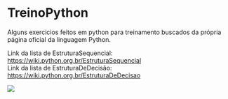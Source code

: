 # TreinoPython
Alguns exercicios feitos em python para treinamento buscados da própria página oficial da linguagem Python.

Link da lista de EstruturaSequencial: https://wiki.python.org.br/EstruturaSequencial <br>
Link da lista de EstruturaDeDecisão: https://wiki.python.org.br/EstruturaDeDecisao

<img src="https://img.icons8.com/color/48/000000/python--v1.png"/>
